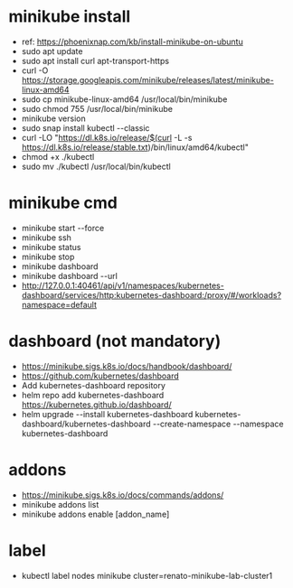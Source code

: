 # minikube install
- ref: https://phoenixnap.com/kb/install-minikube-on-ubuntu
- sudo apt update
- sudo apt install curl apt-transport-https
- curl -O https://storage.googleapis.com/minikube/releases/latest/minikube-linux-amd64
- sudo cp minikube-linux-amd64 /usr/local/bin/minikube
- sudo chmod 755 /usr/local/bin/minikube
- minikube version
- sudo snap install kubectl --classic
- curl -LO "https://dl.k8s.io/release/$(curl -L -s https://dl.k8s.io/release/stable.txt)/bin/linux/amd64/kubectl"
- chmod +x ./kubectl
- sudo mv ./kubectl /usr/local/bin/kubectl

# minikube cmd
- minikube start --force
- minikube ssh
- minikube status
- minikube stop
- minikube dashboard
- minikube dashboard --url
- http://127.0.0.1:40461/api/v1/namespaces/kubernetes-dashboard/services/http:kubernetes-dashboard:/proxy/#/workloads?namespace=default

# dashboard (not mandatory)
- https://minikube.sigs.k8s.io/docs/handbook/dashboard/
- https://github.com/kubernetes/dashboard
- Add kubernetes-dashboard repository
- helm repo add kubernetes-dashboard https://kubernetes.github.io/dashboard/
- helm upgrade --install kubernetes-dashboard kubernetes-dashboard/kubernetes-dashboard --create-namespace --namespace kubernetes-dashboard

# addons
- https://minikube.sigs.k8s.io/docs/commands/addons/
- minikube addons list
- minikube addons enable [addon_name]

# label
- kubectl label nodes minikube cluster=renato-minikube-lab-cluster1
